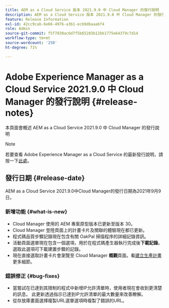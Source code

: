 ```yaml
---
title: AEM as a Cloud Service 版本 2021.9.0 中 Cloud Manager 的發行說明
description: AEM as a Cloud Service 版本 2021.9.0 中 Cloud Manager 的發行說明
feature: Release Information
exl-id: 42cc9cab-6e66-4976-a3b1-ecb9dbaaabf4
role: Admin
source-git-commit: f5f7830ac6d7f5b65203b12bb1775e64379c7d14
workflow-type: tm+mt
source-wordcount: '250'
ht-degree: 71%

---
```


# Adobe Experience Manager as a Cloud Service 2021.9.0 中 Cloud Manager 的發行說明 {#release-notes}

本頁面會概述 AEM as a Cloud Service 2021.9.0 中 Cloud Manager 的發行說明

>[!NOTE]
>若要查看 Adobe Experience Manager as a Cloud Service 的最新發行說明，請按一下[此處](https://experienceleague.adobe.com/zh-hant/docs/experience-manager-cloud-service/content/release-notes/release-notes/release-notes-current)。

## 發行日期 {#release-date}

AEM as a Cloud Service 2021.9.0中Cloud Manager的發行日期為2021年9月9日。

### 新增功能 {#what-is-new}

* Cloud Manager 使用的 AEM 專案原型版本已更新至版本 30。
* Cloud Manager 登陸頁面上的計畫卡片及關聯的體驗現在都已更新。
* 程式碼品質步驟記錄現在包含有關 OakPal 掃描程序的詳細記錄資訊。
* 活動頁面選單現在包含一個選項，用於在程式碼產生器執行完成後&#x200B;**下載記錄**。選取此選項可下載建置步驟的記錄。
* 現在直接選取計畫卡片會瀏覽至 Cloud Manager **概觀**&#x200B;頁面。看[建立生產計畫](https://experienceleague.adobe.com/zh-hant/docs/experience-manager-cloud-service/content/implementing/using-cloud-manager/programs/creating-production-programs)更多細節。

### 錯誤修正 {#bug-fixes}

* 當嘗試在已達到其限制的程式中新增IP允許清單時，使用者現在會收到更清楚的訊息。 此更新透過指示已達到IP允許清單的最大數量來改善瞭解。
* 從存放庫畫面選擇複製URL選單選項時複製了錯誤的URL。



